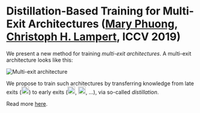 # Distillation-Based Training for Multi-Exit Architectures ([Mary Phuong](https://mary-phuong.github.io), [Christoph H. Lampert](http://pub.ist.ac.at/~chl/), ICCV 2019)

We present a new method for training *multi-exit architectures*.
A multi-exit architecture looks like this:

![Multi-exit architecture](https://github.com/mary-phuong/multiexit-distillation/blob/master/images/multiexit_architecture.png)

We propose to train such architectures by transferring knowledge from late exits (<img src="https://github.com/mary-phuong/multiexit-distillation/blob/master/images/ynhat.png" width="20">) to early exits (<img src="https://github.com/mary-phuong/multiexit-distillation/blob/master/images/y1hat.png" width="20">, <img src="https://github.com/mary-phuong/multiexit-distillation/blob/master/images/y2hat.png" width="20">, ...), via so-called *distillation*.

Read more [here](https://mary-phuong.github.io/multiexit_distillation.pdf).
